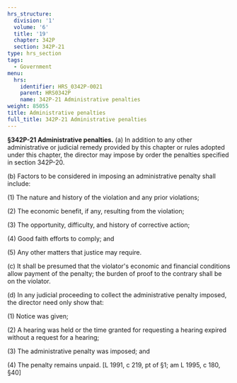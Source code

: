 ```yaml
---
hrs_structure:
  division: '1'
  volume: '6'
  title: '19'
  chapter: 342P
  section: 342P-21
type: hrs_section
tags:
  - Government
menu:
  hrs:
    identifier: HRS_0342P-0021
    parent: HRS0342P
    name: 342P-21 Administrative penalties
weight: 85055
title: Administrative penalties
full_title: 342P-21 Administrative penalties
---
```

**§342P-21 Administrative penalties.** (a) In addition to any other administrative or judicial remedy provided by this chapter or rules adopted under this chapter, the director may impose by order the penalties specified in section 342P-20.

(b) Factors to be considered in imposing an administrative penalty shall include:

(1) The nature and history of the violation and any prior violations;

(2) The economic benefit, if any, resulting from the violation;

(3) The opportunity, difficulty, and history of corrective action;

(4) Good faith efforts to comply; and

(5) Any other matters that justice may require.

(c) It shall be presumed that the violator's economic and financial conditions allow payment of the penalty; the burden of proof to the contrary shall be on the violator.

(d) In any judicial proceeding to collect the administrative penalty imposed, the director need only show that:

(1) Notice was given;

(2) A hearing was held or the time granted for requesting a hearing expired without a request for a hearing;

(3) The administrative penalty was imposed; and

(4) The penalty remains unpaid. [L 1991, c 219, pt of §1; am L 1995, c 180, §40]